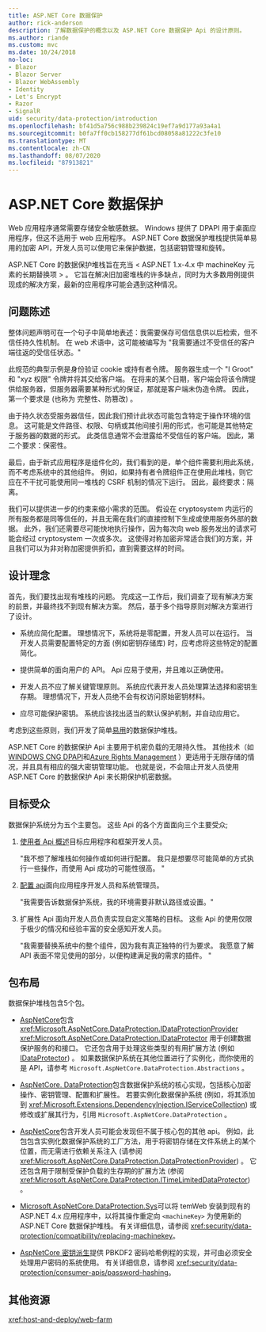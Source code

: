 ```yaml
---
title: ASP.NET Core 数据保护
author: rick-anderson
description: 了解数据保护的概念以及 ASP.NET Core 数据保护 Api 的设计原则。
ms.author: riande
ms.custom: mvc
ms.date: 10/24/2018
no-loc:
- Blazor
- Blazor Server
- Blazor WebAssembly
- Identity
- Let's Encrypt
- Razor
- SignalR
uid: security/data-protection/introduction
ms.openlocfilehash: bf41d5a756c988b239824c19ef7a9d177a93a4a1
ms.sourcegitcommit: b0fa7ff0cb158277df61bcd08058a81222c3fe10
ms.translationtype: MT
ms.contentlocale: zh-CN
ms.lasthandoff: 08/07/2020
ms.locfileid: "87913821"
---
```

# <a name="aspnet-core-data-protection"></a>ASP.NET Core 数据保护

Web 应用程序通常需要存储安全敏感数据。 Windows 提供了 DPAPI 用于桌面应用程序，但这不适用于 web 应用程序。 ASP.NET Core 数据保护堆栈提供简单易用的加密 API，开发人员可以使用它来保护数据，包括密钥管理和旋转。

ASP.NET Core 的数据保护堆栈旨在充当 &lt; ASP.NET 1.x-4.x 中 machineKey 元素的长期替换项 &gt; 。 它旨在解决旧加密堆栈的许多缺点，同时为大多数用例提供现成的解决方案，最新的应用程序可能会遇到这种情况。

## <a name="problem-statement"></a>问题陈述

整体问题声明可在一个句子中简单地表述：我需要保存可信信息供以后检索，但不信任持久性机制。 在 web 术语中，这可能被编写为 "我需要通过不受信任的客户端往返的受信任状态。"

此规范的典型示例是身份验证 cookie 或持有者令牌。 服务器生成一个 "I Groot" 和 "xyz 权限" 令牌并将其交给客户端。 在将来的某个日期，客户端会将该令牌提供给服务器，但服务器需要某种形式的保证，那就是客户端未伪造令牌。 因此，第一个要求是 (也称为 完整性、防篡改) 。

由于持久状态受服务器信任，因此我们预计此状态可能包含特定于操作环境的信息。 这可能是文件路径、权限、句柄或其他间接引用的形式，也可能是其他特定于服务器的数据的形式。 此类信息通常不会泄露给不受信任的客户端。 因此，第二个要求：保密性。

最后，由于新式应用程序是组件化的，我们看到的是，单个组件需要利用此系统，而不考虑系统中的其他组件。 例如，如果持有者令牌组件正在使用此堆栈，则它应在不干扰可能使用同一堆栈的 CSRF 机制的情况下运行。 因此，最终要求：隔离。

我们可以提供进一步的约束来缩小需求的范围。 假设在 cryptosystem 内运行的所有服务都是同等信任的，并且无需在我们的直接控制下生成或使用服务外部的数据。 此外，我们还需要尽可能快地执行操作，因为每次向 web 服务发出的请求可能会经过 cryptosystem 一次或多次。 这使得对称加密非常适合我们的方案，并且我们可以为非对称加密提供折扣，直到需要这样的时间。

## <a name="design-philosophy"></a>设计理念

首先，我们要找出现有堆栈的问题。 完成这一工作后，我们调查了现有解决方案的前景，并最终找不到现有解决方案。 然后，基于多个指导原则对解决方案进行了设计。

* 系统应简化配置。 理想情况下，系统将是零配置，开发人员可以在运行。 当开发人员需要配置特定的方面 (例如密钥存储库) 时，应考虑将这些特定的配置简化。

* 提供简单的面向用户的 API。 Api 应易于使用，并且难以正确使用。

* 开发人员不应了解关键管理原则。 系统应代表开发人员处理算法选择和密钥生存期。 理想情况下，开发人员绝不会有权访问原始密钥材料。

* 应尽可能保护密钥。 系统应该找出适当的默认保护机制，并自动应用它。

考虑到这些原则，我们开发了简单[易用](xref:security/data-protection/using-data-protection)的数据保护堆栈。

ASP.NET Core 的数据保护 Api 主要用于机密负载的无限持久性。 其他技术（如[WINDOWS CNG DPAPI](/windows/win32/seccng/cng-dpapi)和[Azure Rights Management](/rights-management/) ）更适用于无限存储的情况，并且具有相应的强大密钥管理功能。 也就是说，不会阻止开发人员使用 ASP.NET Core 的数据保护 Api 来长期保护机密数据。

## <a name="audience"></a>目标受众

数据保护系统分为五个主要包。 这些 Api 的各个方面面向三个主要受众;

1. [使用者 Api 概述](xref:security/data-protection/consumer-apis/overview)目标应用程序和框架开发人员。

   "我不想了解堆栈如何操作或如何进行配置。 我只是想要尽可能简单的方式执行一些操作，而使用 Api 成功的可能性很高。 "

2. [配置 api](xref:security/data-protection/configuration/overview)面向应用程序开发人员和系统管理员。

   "我需要告诉数据保护系统，我的环境需要非默认路径或设置。"

3. 扩展性 Api 面向开发人员负责实现自定义策略的目标。 这些 Api 的使用仅限于极少的情况和经验丰富的安全感知开发人员。

   "我需要替换系统中的整个组件，因为我有真正独特的行为要求。 我愿意了解 API 表面不常见使用的部分，以便构建满足我的需求的插件。 "

## <a name="package-layout"></a>包布局

数据保护堆栈包含5个包。

* [AspNetCore](https://www.nuget.org/packages/Microsoft.AspNetCore.DataProtection.Abstractions/)包含 <xref:Microsoft.AspNetCore.DataProtection.IDataProtectionProvider> <xref:Microsoft.AspNetCore.DataProtection.IDataProtector> 用于创建数据保护服务的和接口。 它还包含用于处理这些类型的有用扩展方法 (例如[IDataProtector](xref:Microsoft.AspNetCore.DataProtection.DataProtectionCommonExtensions.Protect*)) 。 如果数据保护系统在其他位置进行了实例化，而你使用的是 API，请参考 `Microsoft.AspNetCore.DataProtection.Abstractions` 。

* [AspNetCore. DataProtection](https://www.nuget.org/packages/Microsoft.AspNetCore.DataProtection/)包含数据保护系统的核心实现，包括核心加密操作、密钥管理、配置和扩展性。 若要实例化数据保护系统 (例如，将其添加到 <xref:Microsoft.Extensions.DependencyInjection.IServiceCollection>) 或修改或扩展其行为，引用 `Microsoft.AspNetCore.DataProtection` 。

* [AspNetCore](https://www.nuget.org/packages/Microsoft.AspNetCore.DataProtection.Extensions/)包含开发人员可能会发现但不属于核心包的其他 api。 例如，此包包含实例化数据保护系统的工厂方法，用于将密钥存储在文件系统上的某个位置，而无需进行依赖关系注入 (请参阅 <xref:Microsoft.AspNetCore.DataProtection.DataProtectionProvider>) 。 它还包含用于限制受保护负载的生存期的扩展方法 (参阅 <xref:Microsoft.AspNetCore.DataProtection.ITimeLimitedDataProtector>) 。

* [Microsoft.AspNetCore.DataProtection.Sys](https://www.nuget.org/packages/Microsoft.AspNetCore.DataProtection.SystemWeb/)可以将 temWeb 安装到现有的 ASP.NET 4.x 应用程序中，以将其操作重定向 `<machineKey>` 为使用新的 ASP.NET Core 数据保护堆栈。 有关详细信息，请参阅 <xref:security/data-protection/compatibility/replacing-machinekey>。

* [AspNetCore 密钥派生](https://www.nuget.org/packages/Microsoft.AspNetCore.Cryptography.KeyDerivation/)提供 PBKDF2 密码哈希例程的实现，并可由必须安全处理用户密码的系统使用。 有关详细信息，请参阅 <xref:security/data-protection/consumer-apis/password-hashing>。

## <a name="additional-resources"></a>其他资源

<xref:host-and-deploy/web-farm>
